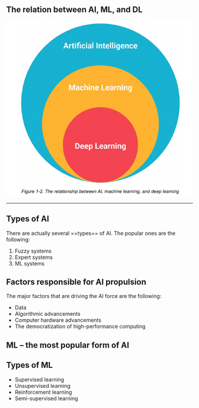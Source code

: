 ## The relation between AI, ML, and DL

![AI](../assets/ai/ai.png)


---

## Types of AI

There are actually several ==types== of AI. The popular ones are the following:

1. Fuzzy systems
2. Expert systems
3. ML systems


## Factors responsible for AI propulsion

The major factors that are driving the AI force are the following:

- Data
- Algorithmic advancements
- Computer hardware advancements
- The democratization of high-performance computing

## ML – the most popular form of AI


## Types of ML

- Supervised learning
- Unsupervised learning
- Reinforcement learning
- Semi-supervised learning